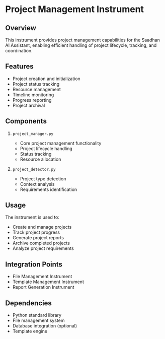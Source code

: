 # Project Management Instrument

## Overview
This instrument provides project management capabilities for the Saadhan AI Assistant, enabling efficient handling of project lifecycle, tracking, and coordination.

## Features
- Project creation and initialization
- Project status tracking
- Resource management
- Timeline monitoring
- Progress reporting
- Project archival

## Components
1. `project_manager.py`
   - Core project management functionality
   - Project lifecycle handling
   - Status tracking
   - Resource allocation

2. `project_detector.py`
   - Project type detection
   - Context analysis
   - Requirements identification

## Usage
The instrument is used to:
- Create and manage projects
- Track project progress
- Generate project reports
- Archive completed projects
- Analyze project requirements

## Integration Points
- File Management Instrument
- Template Management Instrument
- Report Generation Instrument

## Dependencies
- Python standard library
- File management system
- Database integration (optional)
- Template engine 